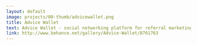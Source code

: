 ```yaml
---
layout: default
image: projects/00-thumb/advicewallet.png
title: Advice Wallet
text: Advice Wallet - social networking platform for referral marketing.
link: http://www.behance.net/gallery/Advice-Wallet/8761763
---
```

